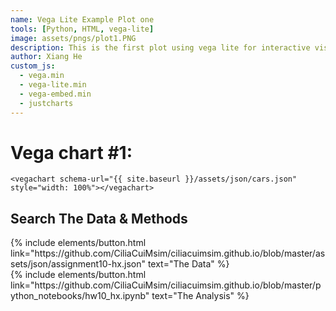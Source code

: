 ```yaml
---
name: Vega Lite Example Plot one
tools: [Python, HTML, vega-lite]
image: assets/pngs/plot1.PNG
description: This is the first plot using vega lite for interactive visualization.
author: Xiang He
custom_js:
  - vega.min
  - vega-lite.min
  - vega-embed.min
  - justcharts
---
```



# Vega chart #1:

```
<vegachart schema-url="{{ site.baseurl }}/assets/json/cars.json" style="width: 100%"></vegachart>
```

<vegachart schema-url="{{ site.baseurl }}/assets/json/assignment10-hx.json" style="width: 60%"></vegachart>


## Search The Data & Methods
<!-- these are written in a combo of html and liquid --> 

<div class="left">
{% include elements/button.html link="https://github.com/CiliaCuiMsim/ciliacuimsim.github.io/blob/master/assets/json/assignment10-hx.json" text="The Data" %}
</div>

<div class="right">
{% include elements/button.html link="https://github.com/CiliaCuiMsim/ciliacuimsim.github.io/blob/master/python_notebooks/hw10_hx.ipynb" text="The Analysis" %}
</div>

